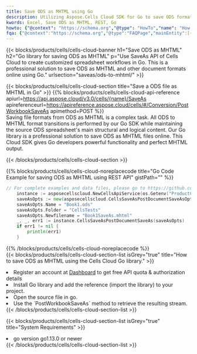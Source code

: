 ```yaml
---
title: Save ODS as MHTML using Go 
description: Utilizing Aspose.Cells Cloud SDK for Go to save ODS format file as MHTML format file. 
kwords: Excel, Save ODS as MHTML, REST, Go
howto: {"@context": "https://schema.org","@type": "HowTo","name": "How to save ODS as MHTML using the Cells Cloud Go library.","description": "How to save ODS as MHTML using the Cells Cloud Go library.","image": {"@type": "ImageObject"},"url": "/go/saveas/ods-to-mhtml/","step": [{ "@type": "HowToStep","name": "How to save ODS as MHTML using the Cells Cloud Go library. step 1", "image": {"@type": "ImageObject",},"url": "/go/saveas/ods-to-mhtml/","text": "Register an account at <a href='https://dashboard.aspose.cloud/'>Dashboard</a> to get free API quota & authorization details",},{ "@type": "HowToStep","name": "How to save ODS as MHTML using the Cells Cloud Go library. step 1", "image": {"@type": "ImageObject",},"url": "/go/saveas/ods-to-mhtml/","text": "Install Go library and add the reference (import the library) to your project.",},{ "@type": "HowToStep","name": "How to save ODS as MHTML using the Cells Cloud Go library. step 1", "image": {"@type": "ImageObject",},"url": "/go/saveas/ods-to-mhtml/","text": "Open the source file in go.",},{ "@type": "HowToStep","name": "How to save ODS as MHTML using the Cells Cloud Go library. step 1", "image": {"@type": "ImageObject",},"url": "/go/saveas/ods-to-mhtml/","text": "Use the `PostWorkbookSaveAs` method to retrieve the resulting stream.",}, ],"supply": {"@type": "HowToSupply","name": "document"},"tool": [{"@type": "HowToTool","name": "Goland, Visual Studio Code, Eclipse"},{"@type": "HowToTool","name": "Aspose Cells"}],"totalTime": "PT6M"}
fqa: {"@context":"https://schema.org","@type":"FAQPage","mainEntity":[{"@type":"Question","name":"Why save file as other formats file in C# using REST API?","acceptedAnswer":{"@type":"Answer","text":"Documents are encoded in many ways, and some files may be incompatible with the software you use. To open and read such files, just save them as appropriate file formats.<br/><ol><li>Install .NET SDK and add the reference (import the library) to your project.</li><li>Open the source file in C# using REST API.</li><li>Call the PostWorkbookSaveAsRequest() method, passing an output filename with required extension.</li><li>Get the result of save as a separate file.</li></ol>"}},{"@type":"Question","name":"What file formats can I save as with your C# library?","acceptedAnswer":{"@type":"Answer","text":"We support a variety of file formats for conversion using .NET library, including XLSX, Excel, xls , PDF, CSV, HTML, Markdown, XML, PNG, JPG, TIFF, Json, TXT and many more."}},{"@type":"Question","name":"What is the maximum allowed file size for conversion using this .NET library?","acceptedAnswer":{"@type":"Answer","text":"There are no file size limits for format conversions using .NET library."}}]}
---
```



{{< blocks/products/cells/cells-cloud-banner h1="Save ODS as MHTML" h2="Go library for saving ODS as MHTML" p="Use SaveAs API of Cells Cloud to create customized spreadsheet workflows in Go. This is a professional solution to save ODS as MHTML and other document formats online using Go." urlsection="saveas/ods-to-mhtml/" >}}

{{< blocks/products/cells/cells-cloud-section  title="Save a ODS file as MHTML in Go" >}}
{{% blocks/products/cells/cells-cloud-api-reference  apiurl=https://api.aspose.cloud/v3.0/cells/{name}/SaveAs  apireferenceurl=https://apireference.aspose.cloud/cells/#/Conversion/PostWorkbookSaveAs  apimethod=POST %}}
<br/>
Saving file formats from ODS as MHTML is a complex task. All ODS to MHTML format transitions is performed by our Go SDK while maintaining the source ODS spreadsheet's main structural and logical content. Our Go library is a professional solution to save ODS as MHTML files online. This Cloud SDK gives Go developers powerful functionality and perfect MHTML output.

{{< /blocks/products/cells/cells-cloud-section >}}

{{% blocks/products/cells/cells-cloud-noreplacecode title="Go Code Example for saving ODS as MHTML using REST API" gistPath="" %}}
  
```go
// For complete examples and data files, please go to https://github.com/aspose-cells-cloud/aspose-cells-cloud-go/
    instance := asposecellscloud.NewCellsApiService(os.Getenv("ProductClientId"), os.Getenv("ProductClientSecret"))
    saveAsOpts := new(asposecellscloud.CellsSaveAsPostDocumentSaveAsOpts)
    saveAsOpts.Name = "Book1.ods"
    saveAsOpts.Folder = "CellsTests"
    saveAsOpts.Newfilename = "Book1SaveAs.mhtml"
    _, _, err1 := instance.CellsSaveAsPostDocumentSaveAs(saveAsOpts)
    if err1 != nil {
	    println(err1)
    }
```
  
{{% /blocks/products/cells/cells-cloud-noreplacecode  %}}
<br/>
{{< blocks/products/cells/cells-cloud-section-list isGrey="true"  title="How to save ODS as MHTML using the Cells Cloud Go library." >}}
<li>Register an account at <a href="https://dashboard.aspose.cloud/">Dashboard</a> to get free API quota & authorization details</li>
<li>Install Go library and add the reference (import the library) to your project.</li>
<li>Open the source file in go.</li>
<li>Use the `PostWorkbookSaveAs` method to retrieve the resulting stream.</li>
{{< /blocks/products/cells/cells-cloud-section-list >}}

{{< blocks/products/cells/cells-cloud-section-list isGrey="true"  title="System Requirements" >}}
<li>go version go1.13.0 or newer</li>
{{< /blocks/products/cells/cells-cloud-section-list >}}
